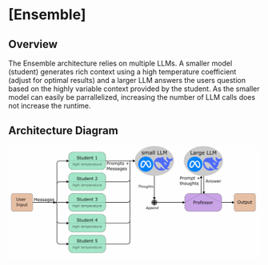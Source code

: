 # [Ensemble]

## Overview

The Ensemble architecture relies on multiple LLMs. A smaller model (student) generates rich context using a high temperature coefficient (adjust for optimal results) and a larger LLM answers the users question based on the highly variable context provided by the student. As the smaller model can easily be parrallelized, increasing the number of LLM calls does not increase the runtime.

## Architecture Diagram

![Architecture Diagram](flowchart_ensemble.png)

